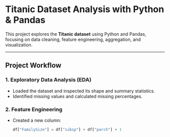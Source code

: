 #  Titanic Dataset Analysis with Python & Pandas  

This project explores the **Titanic dataset** using Python and Pandas, focusing on data cleaning, feature engineering, aggregation, and visualization.  

---

##  Project Workflow  

### 1. Exploratory Data Analysis (EDA)  
- Loaded the dataset and inspected its shape and summary statistics.  
- Identified missing values and calculated missing percentages.  

### 2. Feature Engineering  
- Created a new column:  
  ```python
  df["FamilySize"] = df["sibsp"] + df["parch"] + 1
